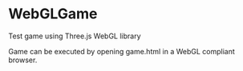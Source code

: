 # WebGLGame
Test game using Three.js WebGL library

Game can be executed by opening game.html in a WebGL compliant browser.
